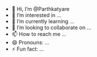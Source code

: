 - 👋 Hi, I’m @Parthkatyare
- 👀 I’m interested in ...
- 🌱 I’m currently learning ...
- 💞️ I’m looking to collaborate on ...
- 📫 How to reach me ...
- 😄 Pronouns: ...
- ⚡ Fun fact: ...

<!---
Parthkatyare/Parthkatyare is a ✨ special ✨ repository because its `README.md` (this file) appears on your GitHub profile.
You can click the Preview link to take a look at your changes.
--->
